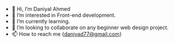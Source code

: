 - 👋 Hi, I’m Daniyal Ahmed
- 👀 I’m interested in Front-end development.
- 🌱 I’m currently learning.
- 💞️ I’m looking to collaborate on any beginner web design project.
- 📫 How to reach me {daniyad77@gmail.com}

<!---
daniyal775/daniyal775 is a ✨ special ✨ repository because its `README.md` (this file) appears on your GitHub profile.
You can click the Preview link to take a look at your changes.
--->
